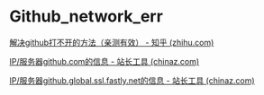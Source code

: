 # Github_network_err

[解决github打不开的方法（亲测有效） - 知乎 (zhihu.com)](https://zhuanlan.zhihu.com/p/489362379)

[IP/服务器github.com的信息 - 站长工具 (chinaz.com)](https://ip.tool.chinaz.com/github.com)

[IP/服务器github.global.ssl.fastly.net的信息 - 站长工具 (chinaz.com)](https://ip.tool.chinaz.com/github.global.ssl.fastly.net)

